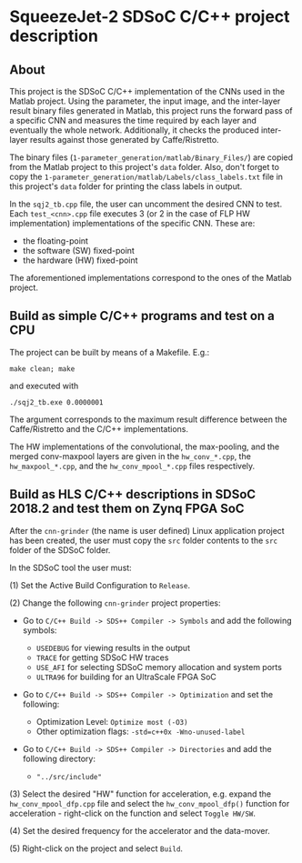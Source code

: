 # SqueezeJet-2 SDSoC C/C++ project description

## About

This project is the SDSoC C/C++ implementation of the CNNs used in the Matlab project. Using the parameter, the input image, and the inter-layer result binary files generated in Matlab, this project runs the forward pass of a specific CNN and measures the time required by each layer and eventually the whole network. Additionally, it checks the produced inter-layer results against those generated by Caffe/Ristretto. 

The binary files (`1-parameter_generation/matlab/Binary_Files/`) are copied from the Matlab project to this project's `data` folder. Also, don't forget to copy the `1-parameter_generation/matlab/Labels/class_labels.txt` file in this project's `data` folder for printing the class labels in output.

In the `sqj2_tb.cpp` file, the user can uncomment the desired CNN to test. Each `test_<cnn>.cpp` file executes 3 (or 2 in the case of FLP HW implementation) implementations of the specific CNN. These are:

* the floating-point 
* the software (SW) fixed-point
* the hardware (HW) fixed-point

The aforementioned implementations correspond to the ones of the Matlab project.


## Build as simple C/C++ programs and test on a CPU

The project can be built by means of a Makefile. E.g.:
```
make clean; make
```
and executed with
```
./sqj2_tb.exe 0.0000001
```

The argument corresponds to the maximum result difference between the Caffe/Ristretto and the C/C++ implementations.

The HW implementations of the convolutional, the max-pooling, and the merged conv-maxpool layers are given in the `hw_conv_*.cpp`, the `hw_maxpool_*.cpp`, and the `hw_conv_mpool_*.cpp` files respectively.


## Build as HLS C/C++ descriptions in SDSoC 2018.2 and test them on Zynq FPGA SoC

After the `cnn-grinder` (the name is user defined) Linux application project has been created, the user must copy the `src` folder contents to the `src` folder of the SDSoC folder.

In the SDSoC tool the user must:

(1) Set the Active Build Configuration to `Release`.

(2) Change the following `cnn-grinder` project properties:

* Go to `C/C++ Build -> SDS++ Compiler -> Symbols` and add the following symbols:
	* `USEDEBUG` for viewing results in the output
	* `TRACE` for getting SDSoC HW traces
	* `USE_AFI` for selecting SDSoC memory allocation and system ports
	* `ULTRA96` for building for an UltraScale FPGA SoC

* Go to `C/C++ Build -> SDS++ Compiler -> Optimization` and set the following:
	* Optimization Level: `Optimize most (-O3)`
	* Other optimization flags: `-std=c++0x -Wno-unused-label`

* Go to `C/C++ Build -> SDS++ Compiler -> Directories` and add the following directory:
	* `"../src/include"`

(3) Select the desired "HW" function for acceleration, e.g. expand the `hw_conv_mpool_dfp.cpp` file and select the `hw_conv_mpool_dfp()` function for acceleration - right-click on the function and select `Toggle HW/SW`.

(4) Set the desired frequency for the accelerator and the data-mover.

(5) Right-click on the project and select `Build`.